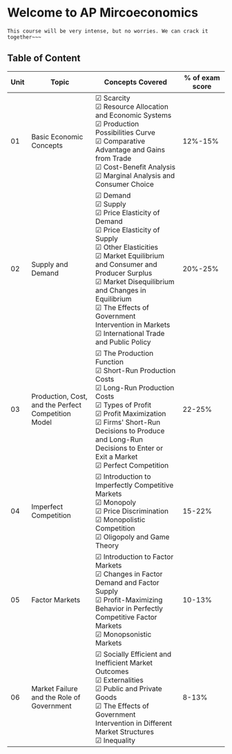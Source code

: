 # Welcome to AP Mircoeconomics

```{note}
This course will be very intense, but no worries. We can crack it together~~~
```

## Table of Content

|Unit|Topic|Concepts Covered|% of exam score|
|---|---|---|---|
|01|Basic Economic Concepts|&#x2611; Scarcity<br>&#x2611; Resource Allocation and Economic Systems<br>&#x2611; Production Possibilities Curve<br>&#x2611; Comparative Advantage and Gains from Trade<br>&#x2611; Cost-Benefit Analysis<br>&#x2611; Marginal Analysis and Consumer Choice|12%-15%|
|02|Supply and Demand|&#x2611; Demand<br>&#x2611; Supply<br>&#x2611; Price Elasticity of Demand<br>&#x2611; Price Elasticity of Supply<br>&#x2611; Other Elasticities<br>&#x2611; Market Equilibrium and Consumer and Producer Surplus<br>&#x2611; Market Disequilibrium and Changes in Equilibrium<br>&#x2611; The Effects of Government Intervention in Markets<br>&#x2611; International Trade and Public Policy|20%-25%|
|03|Production, Cost, and the Perfect Competition Model|&#x2611; The Production Function<br>&#x2611; Short-Run Production Costs<br>&#x2611; Long-Run Production Costs<br>&#x2611; Types of Profit<br>&#x2611; Profit Maximization<br>&#x2611; Firms' Short-Run Decisions to Produce and Long-Run Decisions to Enter or Exit a Market<br>&#x2611; Perfect Competition|22-25%|
|04|Imperfect Competition|&#x2611; Introduction to Imperfectly Competitive Markets<br>&#x2611; Monopoly<br>&#x2611; Price Discrimination<br>&#x2611; Monopolistic Competition<br>&#x2611; Oligopoly and Game Theory|15-22%|
|05|Factor Markets|&#x2611; Introduction to Factor Markets<br>&#x2611; Changes in Factor Demand and Factor Supply<br>&#x2611; Profit-Maximizing Behavior in Perfectly Competitive Factor Markets<br>&#x2611; Monopsonistic Markets|10-13%|
|06|Market Failure and the Role of Government|&#x2611; Socially Efficient and Inefficient Market Outcomes<br>&#x2611; Externalities<br>&#x2611; Public and Private Goods<br>&#x2611; The Effects of Government Intervention in Different Market Structures<br>&#x2611; Inequality|8-13%|